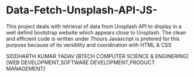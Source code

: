 # Data-Fetch-Unsplash-API-JS-
This project deals with retrieval of data from Unsplash API to display in a well defind bootstrap website which appears close to Unsplash.
The clean and efficient code is written under 7hours
Javascript is prefered for this purpose because of its versitility and coordination with HTML & CSS

SIDDHARTH KUMAR YADAV
[BTECH COMPUTER SCIENCE & ENGINERING]
[WEB DEVELOPMENT,SOFTWARE DEVELOPMENT,PRODUCT MANAGEMENT]

